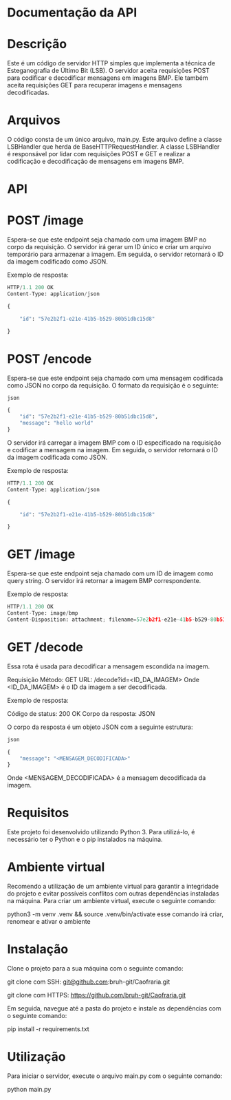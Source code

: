 # Documentação da API

# Descrição
Este é um código de servidor HTTP simples que implementa a técnica de Esteganografia de Último Bit (LSB). O servidor aceita requisições POST para codificar e decodificar mensagens em imagens BMP. Ele também aceita requisições GET para recuperar imagens e mensagens decodificadas.

# Arquivos
O código consta de um único arquivo, main.py. Este arquivo define a classe LSBHandler que herda de BaseHTTPRequestHandler. A classe LSBHandler é responsável por lidar com requisições POST e GET e realizar a codificação e decodificação de mensagens em imagens BMP.

# API

# POST /image
Espera-se que este endpoint seja chamado com uma imagem BMP no corpo da requisição. O servidor irá gerar um ID único e criar um arquivo temporário para armazenar a imagem. Em seguida, o servidor retornará o ID da imagem codificado como JSON.

Exemplo de resposta:


```python
HTTP/1.1 200 OK
Content-Type: application/json

{

    "id": "57e2b2f1-e21e-41b5-b529-80b51dbc15d8"

}

```

# POST /encode
Espera-se que este endpoint seja chamado com uma mensagem codificada como JSON no corpo da requisição. O formato da requisição é o seguinte:

```python
json

{
    "id": "57e2b2f1-e21e-41b5-b529-80b51dbc15d8",
    "message": "hello world"
}

```
O servidor irá carregar a imagem BMP com o ID especificado na requisição e codificar a mensagem na imagem. Em seguida, o servidor retornará o ID da imagem codificada como JSON.

Exemplo de resposta:

```python
HTTP/1.1 200 OK
Content-Type: application/json

{

    "id": "57e2b2f1-e21e-41b5-b529-80b51dbc15d8"

}
```
# GET /image
Espera-se que este endpoint seja chamado com um ID de imagem como query string. O servidor irá retornar a imagem BMP correspondente.

Exemplo de resposta:

```python
HTTP/1.1 200 OK
Content-Type: image/bmp
Content-Disposition: attachment; filename=57e2b2f1-e21e-41b5-b529-80b51dbc15d8.bmp
```

# GET /decode
Essa rota é usada para decodificar a mensagem escondida na imagem.

Requisição
Método: GET
URL: /decode?id=<ID_DA_IMAGEM>
Onde <ID_DA_IMAGEM> é o ID da imagem a ser decodificada.

Exemplo de resposta:

Código de status: 200 OK
Corpo da resposta: JSON

O corpo da resposta é um objeto JSON com a seguinte estrutura:

```python
json

{
    "message": "<MENSAGEM_DECODIFICADA>"
}
```

Onde <MENSAGEM_DECODIFICADA> é a mensagem decodificada da imagem.

# Requisitos
Este projeto foi desenvolvido utilizando Python 3. Para utilizá-lo, é necessário ter o Python e o pip instalados na máquina.

# Ambiente virtual
Recomendo a utilização de um ambiente virtual para garantir a integridade do projeto e evitar possíveis conflitos com outras dependências instaladas na máquina. Para criar um ambiente virtual, execute o seguinte comando:

python3 -m venv .venv && source .venv/bin/activate
esse comando irá criar, renomear e ativar o ambiente

# Instalação
Clone o projeto para a sua máquina com o seguinte comando:

git clone com SSH: git@github.com:bruh-git/Caofraria.git

git clone com HTTPS: https://github.com/bruh-git/Caofraria.git


Em seguida, navegue até a pasta do projeto e instale as dependências com o seguinte comando:

pip install -r requirements.txt

#  Utilização
Para iniciar o servidor, execute o arquivo main.py com o seguinte comando:

python main.py
